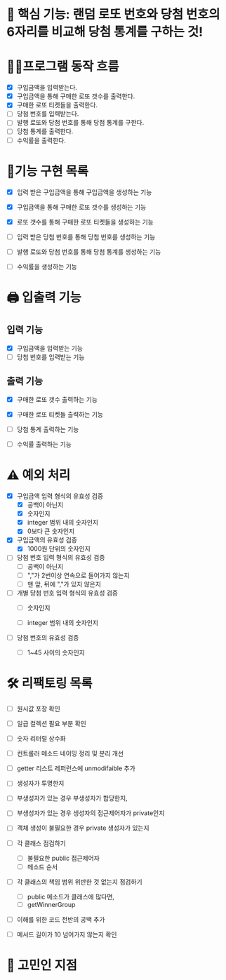 # 📌 핵심 기능: 랜덤 로또 번호와 당첨 번호의 6자리를 비교해 당첨 통계를 구하는 것!

# 👩‍💻프로그램 동작 흐름
- [x] 구입금액을 입력받는다.
- [x] 구입금액을 통해 구매한 로또 갯수를 출력한다.
- [x] 구매한 로또 티켓들을 출력한다.
- [ ] 당첨 번호를 입력받는다.
- [ ] 발행 로또와 당첨 번호를 통해 당첨 통계를 구한다.
- [ ] 당첨 통계를 출력한다.
- [ ] 수익률을 출력한다.

# 📝기능 구현 목록
- [x] 입력 받은 구입금액을 통해 구입금액을 생성하는 기능
- [x] 구입금액을 통해 구매한 로또 갯수를 생성하는 기능
- [x] 로또 갯수를 통해 구매한 로또 티켓들을 생성하는 기능
- [ ] 입력 받은 당첨 번호를 통해 당첨 번호를 생성하는 기능
- [ ] 발행 로또와 당첨 번호를 통해 당첨 통계를 생성하는 기능
- [ ] 수익률을 생성하는 기능


# 🖨️ 입출력 기능

## 입력 기능

- [x] 구입금액을 입력받는 기능
- [ ] 당첨 번호를 입력받는 기능

## 출력 기능

- [x] 구매한 로또 갯수 출력하는 기능
- [x] 구매한 로또 티켓들 출력하는 기능
- [ ] 당첨 통계 출력하는 기능
- [ ] 수익률 출력하는 기능


#  ⚠️ 예외 처리
- [x] 구입금액 입력 형식의 유효성 검증
  - [x] 공백이 아닌지
  - [x] 숫자인지
  - [x] integer 범위 내의 숫자인지
  - [x] 0보다 큰 숫자인지

- [x] 구입금액의 유효성 검증
  - [x] 1000원 단위의 숫자인지

- [ ] 당첨 번호 입력 형식의 유효성 검증
  - [ ] 공백이 아닌지
  - [ ] ","가 2번이상 연속으로 들어가지 않는지
  - [ ] 맨 앞, 뒤에 ","가 있지 않은지

- [ ] 개별 당첨 번호 입력 형식의 유효성 검증
  - [ ] 숫자인지
  - [ ] integer 범위 내의 숫자인지


- [ ] 당첨 번호의 유효성 검증
  - [ ] 1~45 사이의 숫자인지


# 🛠 리팩토링 목록
- [ ] 원시값 포장 확인
- [ ] 일급 컬렉션 필요 부분 확인
- [ ] 숫자 리터럴 상수화
- [ ] 컨트롤러 메소드 네이밍 정리 및 분리 개선
- [ ] getter 리스트 레퍼런스에 unmodifaible 추가
- [ ] 생성자가 투명한지
- [ ] 부생성자가 있는 경우 부생성자가 합당한지,
- [ ] 부생성자가 있는 경우 생성자의 접근제어자가 private인지
- [ ] 객체 생성이 불필요한 경우 private 생성자가 있는지
- [ ] 각 클래스 점검하기
    - [ ] 불필요한 public 접근제어자
    - [ ] 메소드 순서
- [ ] 각 클래스의 책임 범위 위반한 것 없는지 점검하기
    - [ ] public 메소드가 클래스에 많다면,
    - [ ] getWinnerGroup
- [ ] 이해를 위한 코드 전반의 공백 추가
- [ ] 메서드 길이가 10 넘어가지 않는지 확인 


# 🧐 고민인 지점